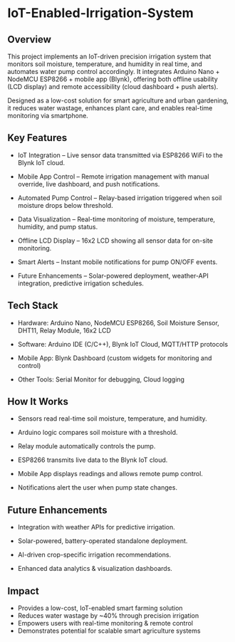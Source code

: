 # IoT-Enabled-Irrigation-System

## Overview

This project implements an IoT-driven precision irrigation system that monitors soil moisture, temperature, and humidity in real time, and automates water pump control accordingly. It integrates Arduino Nano + NodeMCU ESP8266 + mobile app (Blynk), offering both offline usability (LCD display) and remote accessibility (cloud dashboard + push alerts).

Designed as a low-cost solution for smart agriculture and urban gardening, it reduces water wastage, enhances plant care, and enables real-time monitoring via smartphone.

## Key Features

* IoT Integration – Live sensor data transmitted via ESP8266 WiFi to the Blynk IoT cloud.

* Mobile App Control – Remote irrigation management with manual override, live dashboard, and push notifications.

* Automated Pump Control – Relay-based irrigation triggered when soil moisture drops below threshold.

* Data Visualization – Real-time monitoring of moisture, temperature, humidity, and pump status.

* Offline LCD Display – 16x2 LCD showing all sensor data for on-site monitoring.

* Smart Alerts – Instant mobile notifications for pump ON/OFF events.

* Future Enhancements – Solar-powered deployment, weather-API integration, predictive irrigation schedules.

## Tech Stack

* Hardware: Arduino Nano, NodeMCU ESP8266, Soil Moisture Sensor, DHT11, Relay Module, 16x2 LCD

* Software: Arduino IDE (C/C++), Blynk IoT Cloud, MQTT/HTTP protocols

* Mobile App: Blynk Dashboard (custom widgets for monitoring and control)

* Other Tools: Serial Monitor for debugging, Cloud logging

## How It Works

* Sensors read real-time soil moisture, temperature, and humidity.

* Arduino logic compares soil moisture with a threshold.

* Relay module automatically controls the pump.

* ESP8266 transmits live data to the Blynk IoT cloud.

* Mobile App displays readings and allows remote pump control.

* Notifications alert the user when pump state changes.

## Future Enhancements

* Integration with weather APIs for predictive irrigation.

* Solar-powered, battery-operated standalone deployment.

* AI-driven crop-specific irrigation recommendations.

* Enhanced data analytics & visualization dashboards.


## Impact

* Provides a low-cost, IoT-enabled smart farming solution
* Reduces water wastage by ~40% through precision irrigation
* Empowers users with real-time monitoring & remote control
* Demonstrates potential for scalable smart agriculture systems
